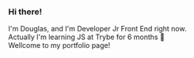 ### Hi there! 

I'm Douglas, and I'm Developer Jr Front End right now.<br>
Actually I'm learning JS at Trybe for 6 months 👋<br>
Wellcome to my portfolio page!<br>

<!--
**douglaza/douglaza** is a ✨ _special_ ✨ repository because its `README.md` (this file) appears on your GitHub profile.

Here are some ideas to get you started:

- 🔭 I’m currently working on ...
- 🌱 I’m currently learning Javascript, HTML, CSS 
- 👯 I’m looking to collaborate on ...
- 🤔 I’m looking for help with ...
- 💬 Ask me about ...
- 📫 How to reach me: ...
- 😄 Pronouns: ...
- ⚡ Fun fact: ...
-->
